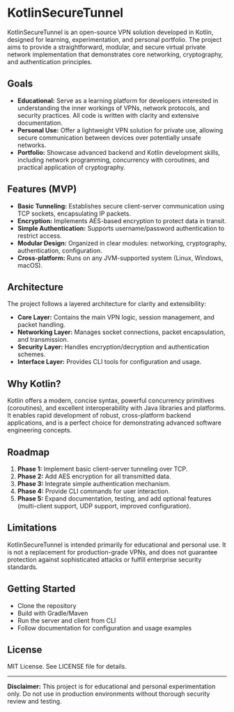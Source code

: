 # KotlinSecureTunnel

KotlinSecureTunnel is an open-source VPN solution developed in Kotlin, designed for learning, experimentation, and personal portfolio. The project aims to provide a straightforward, modular, and secure virtual private network implementation that demonstrates core networking, cryptography, and authentication principles.

## Goals

- **Educational:** Serve as a learning platform for developers interested in understanding the inner workings of VPNs, network protocols, and security practices. All code is written with clarity and extensive documentation.
- **Personal Use:** Offer a lightweight VPN solution for private use, allowing secure communication between devices over potentially unsafe networks.
- **Portfolio:** Showcase advanced backend and Kotlin development skills, including network programming, concurrency with coroutines, and practical application of cryptography.

## Features (MVP)

- **Basic Tunneling:** Establishes secure client-server communication using TCP sockets, encapsulating IP packets.
- **Encryption:** Implements AES-based encryption to protect data in transit.
- **Simple Authentication:** Supports username/password authentication to restrict access.
- **Modular Design:** Organized in clear modules: networking, cryptography, authentication, configuration.
- **Cross-platform:** Runs on any JVM-supported system (Linux, Windows, macOS).

## Architecture

The project follows a layered architecture for clarity and extensibility:

- **Core Layer:** Contains the main VPN logic, session management, and packet handling.
- **Networking Layer:** Manages socket connections, packet encapsulation, and transmission.
- **Security Layer:** Handles encryption/decryption and authentication schemes.
- **Interface Layer:** Provides CLI tools for configuration and usage.

## Why Kotlin?

Kotlin offers a modern, concise syntax, powerful concurrency primitives (coroutines), and excellent interoperability with Java libraries and platforms. It enables rapid development of robust, cross-platform backend applications, and is a perfect choice for demonstrating advanced software engineering concepts.

## Roadmap

1. **Phase 1:** Implement basic client-server tunneling over TCP.
2. **Phase 2:** Add AES encryption for all transmitted data.
3. **Phase 3:** Integrate simple authentication mechanism.
4. **Phase 4:** Provide CLI commands for user interaction.
5. **Phase 5:** Expand documentation, testing, and add optional features (multi-client support, UDP support, improved configuration).

## Limitations

KotlinSecureTunnel is intended primarily for educational and personal use. It is not a replacement for production-grade VPNs, and does not guarantee protection against sophisticated attacks or fulfill enterprise security standards.

## Getting Started

- Clone the repository
- Build with Gradle/Maven
- Run the server and client from CLI
- Follow documentation for configuration and usage examples

## License

MIT License. See LICENSE file for details.

---

**Disclaimer:** This project is for educational and personal experimentation only. Do not use in production environments without thorough security review and testing.
